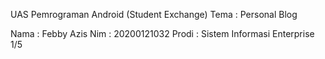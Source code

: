UAS Pemrograman Android (Student Exchange)
Tema : Personal Blog

Nama : Febby Azis
Nim : 20200121032
Prodi : Sistem Informasi Enterprise 1/5

